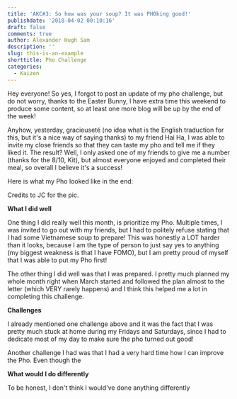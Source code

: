 ```yaml
---
title: 'AKC#3: So how was your soup? It was PHOking good!'
publishdate: '2018-04-02 00:10:16'
draft: false
comments: true
author: Alexander Hugh Sam
description: ''
slug: this-is-an-example
shorttitle: Pho Challenge
categories:
  - Kaizen
---
```

Hey everyone! So yes, I forgot to post an update of my pho challenge, but do not worry, thanks to the Easter Bunny, I have extra time this weekend to produce some content, so at least one more blog will be up by the end of the week!

Anyhow, yesterday, gracieuseté (no idea what is the English traduction for this, but it's a nice way of saying thanks) to my friend Hai Ha, I was able to invite my close friends so that they can taste my pho and tell me if they liked it. The result? Well, I only asked one of my friends to give me a number (thanks for the 8/10, Kit), but almost everyone enjoyed and completed their meal, so overall I believe it's a success! 

Here is what my Pho looked like in the end:



Credits to JC for the pic.

**What I did well**

One thing I did really well this month, is prioritize my Pho. Multiple times, I was invited to go out with my friends, but I had to politely refuse stating that I had some Vietnamese soup to prepare! This was honestly a LOT harder than it looks, because I am the type of person to just say yes to anything (my biggest weakness is that I have FOMO), but I am pretty proud of myself that I was able to put my Pho first!

The other thing I did well was that I was prepared. I pretty much planned my whole month right when March started and followed the plan almost to the letter (which VERY rarely happens) and I think this helped me a lot in completing this challenge.

**Challenges**

I already mentioned one challenge above and it was the fact that I was pretty much stuck at home during my Fridays and Saturdays, since I had to dedicate most of my day to make sure the pho turned out good!

Another challenge I had was that I had a very hard time how I can improve the Pho. Even though the 

**What would I do differently**

To be honest, I don't think I would've done anything differently
